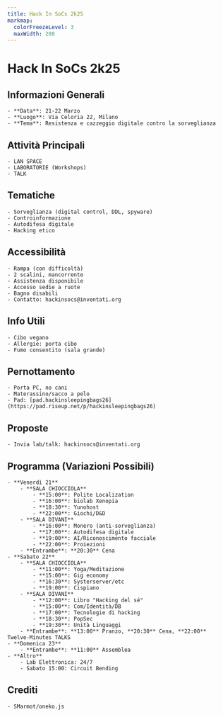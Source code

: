 ```yaml
---
title: Hack In SoCs 2k25
markmap:
  colorFreezeLevel: 3
  maxWidth: 200
---
```


# Hack In SoCs 2k25

## Informazioni Generali
    - **Data**: 21-22 Marzo
    - **Luogo**: Via Celoria 22, Milano
    - **Tema**: Resistenza e cazzeggio digitale contro la sorveglianza

## Attività Principali
    - LAN SPACE
    - LABORATORIE (Workshops)
    - TALK

## Tematiche
    - Sorveglianza (digital control, DDL, spyware)
    - Controinformazione
    - Autodifesa digitale
    - Hacking etico

## Accessibilità
    - Rampa (con difficoltà)
    - 2 scalini, mancorrente
    - Assistenza disponibile
    - Accesso sedie a ruote
    - Bagno disabili
    - Contatto: hackinsocs@inventati.org

## Info Utili
    - Cibo vegano
    - Allergie: porta cibo
    - Fumo consentito (sala grande)

## Pernottamento
    - Porta PC, no cani
    - Materassino/sacco a pelo
    - Pad: [pad.hackinsleepingbags26](https://pad.riseup.net/p/hackinsleepingbags26)

## Proposte
    - Invia lab/talk: hackinsocs@inventati.org

## Programma (Variazioni Possibili)
    - **Venerdì 21**
        - **SALA CHIOCCIOLA**
            - **15:00**: Polite Localization
            - **16:00**: biolab Xenopia
            - **18:30**: Yunohost
            - **22:00**: Giochi/D&D
        - **SALA DIVANI**
            - **16:00**: Monero (anti-sorveglianza)
            - **17:00**: Autodifesa digitale
            - **19:00**: AI/Riconoscimento facciale
            - **22:00**: Proiezioni
        - **Entrambe**: **20:30** Cena
    - **Sabato 22**
        - **SALA CHIOCCIOLA**
            - **11:00**: Yoga/Meditazione
            - **15:00**: Gig economy
            - **16:30**: Systerserver/etc
            - **19:00**: Cispiano
        - **SALA DIVANI**
            - **12:00**: Libro "Hacking del sé"
            - **15:00**: Com/Identità/DB
            - **17:00**: Tecnologie di hacking
            - **18:30**: PopSec
            - **19:30**: Unità Linguaggi
        - **Entrambe**: **13:00** Pranzo, **20:30** Cena, **22:00** Twelve-Minutes TALKS
    - **Domenica 23**
        - **Entrambe**: **11:00** Assemblea
    - **Altro**
        - Lab Elettronica: 24/7
        - Sabato 15:00: Circuit Bending

## Crediti
    - SMarmot/oneko.js
